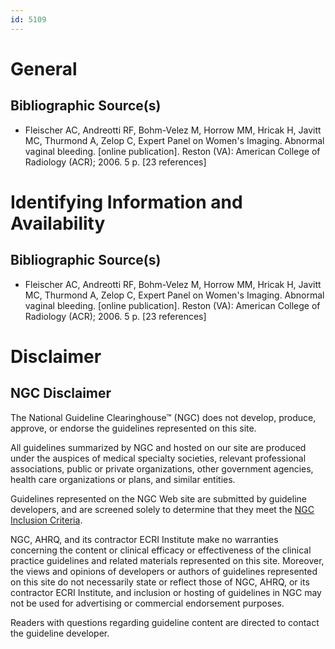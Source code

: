 ```yaml
---
id: 5109
---
```


# General

## Bibliographic Source(s)

- Fleischer AC, Andreotti RF, Bohm-Velez M, Horrow MM, Hricak H, Javitt MC, Thurmond A, Zelop C, Expert Panel on Women's Imaging. Abnormal vaginal bleeding. [online publication]. Reston (VA): American College of Radiology (ACR); 2006. 5 p. [23 references]

# Identifying Information and Availability

## Bibliographic Source(s)

- Fleischer AC, Andreotti RF, Bohm-Velez M, Horrow MM, Hricak H, Javitt MC, Thurmond A, Zelop C, Expert Panel on Women's Imaging. Abnormal vaginal bleeding. [online publication]. Reston (VA): American College of Radiology (ACR); 2006. 5 p. [23 references]

# Disclaimer

## NGC Disclaimer

The National Guideline Clearinghouse™ (NGC) does not develop, produce, approve, or endorse the guidelines represented on this site.

All guidelines summarized by NGC and hosted on our site are produced under the auspices of medical specialty societies, relevant professional associations, public or private organizations, other government agencies, health care organizations or plans, and similar entities.

Guidelines represented on the NGC Web site are submitted by guideline developers, and are screened solely to determine that they meet the [NGC Inclusion Criteria](/help-and-about/summaries/inclusion-criteria).

NGC, AHRQ, and its contractor ECRI Institute make no warranties concerning the content or clinical efficacy or effectiveness of the clinical practice guidelines and related materials represented on this site. Moreover, the views and opinions of developers or authors of guidelines represented on this site do not necessarily state or reflect those of NGC, AHRQ, or its contractor ECRI Institute, and inclusion or hosting of guidelines in NGC may not be used for advertising or commercial endorsement purposes.

Readers with questions regarding guideline content are directed to contact the guideline developer.

